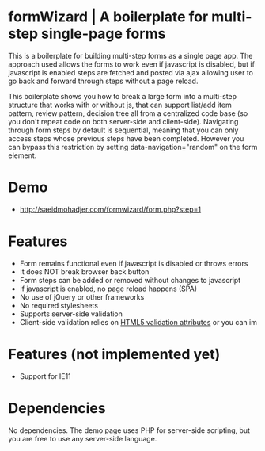# formWizard | A boilerplate for multi-step single-page forms
This is a boilerplate for building multi-step forms as a single page app. The approach used allows the forms to work even if javascript is disabled, but if javascript is enabled steps are fetched and posted via ajax allowing user to go back and forward through steps without a page reload. 

This boilerplate shows you how to break a large form into a multi-step structure that works with or without js, that can support list/add item pattern, review pattern, decision tree all from a centralized code base (so you don't repeat code on both server-side and client-side). Navigating through form steps by default is sequential, meaning that you can only access steps whose previous steps have been completed. However you can bypass this restriction by setting data-navigation="random" on the form element.

# Demo
- http://saeidmohadjer.com/formwizard/form.php?step=1

# Features
- Form remains functional even if javascript is disabled or throws errors
- It does NOT break browser back button 
- Form steps can be added or removed without changes to javascript
- If javascript is enabled, no page reload happens (SPA)
- No use of jQuery or other frameworks
- No required stylesheets
- Supports server-side validation
- Client-side validation relies on [HTML5 validation attributes](https://developer.mozilla.org/en-US/docs/Learn/HTML/Forms/Form_validation) or you can im

# Features (not implemented yet)
- Support for IE11

# Dependencies
No dependencies. The demo page uses PHP for server-side scripting, but you are free to use any server-side language.
